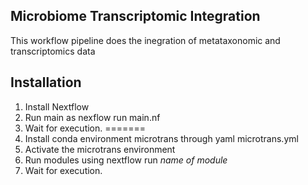 ## Microbiome Transcriptomic Integration 

This workflow pipeline does the inegration of metataxonomic and transcriptomics data 

## Installation 

1. Install Nextflow 
2. Run main as nexflow run main.nf 
3. Wait for execution. 
=======
1. Install conda environment microtrans through yaml microtrans.yml
2. Activate the microtrans environment 
3. Run modules using nextflow run *name of module*
4. Wait for execution.
